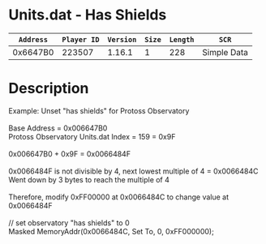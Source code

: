 # Units.dat - Has Shields

| `Address` | `Player ID` | `Version` | `Size` | `Length` | `SCR` |
| ---------- | ----------- | --------- | ------ | -------- | ---- |
| 0x6647B0 | 223507 | 1.16.1 | 1 | 228 | Simple Data |

# Description

Example: Unset "has shields" for Protoss Observatory<br><br>Base Address = 0x006647B0<br>Protoss Observatory Units.dat Index = 159 = 0x9F<br><br>0x006647B0 + 0x9F = 0x0066484F<br><br>0x0066484F is not divisible by 4, next lowest multiple of 4 = 0x0066484C<br>Went down by 3 bytes to reach the multiple of 4<br><br>Therefore, modify 0xFF00000 at 0x0066484C to change value at 0x0066484F<br><br>// set observatory "has shields" to 0<br>Masked MemoryAddr(0x0066484C, Set To, 0, 0xFF000000);